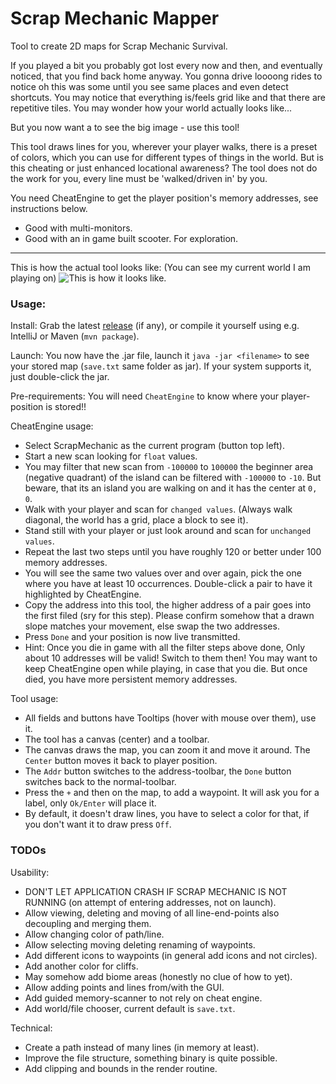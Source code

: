 # Scrap Mechanic Mapper

Tool to create 2D maps for Scrap Mechanic Survival.

If you played a bit you probably got lost every now and then, and eventually noticed, that you find back home anyway. You gonna drive loooong rides to notice oh this was some until you see same places and even detect shortcuts. 
You may notice that everything is/feels grid like and that there are repetitive tiles. You may wonder how your world actually looks like...

But you now want a to see the big image - use this tool!

This tool draws lines for you, wherever your player walks, there is a preset of colors, which you can use for different types of things in the world.
But is this cheating or just enhanced locational awareness? The tool does not do the work for you, every line must be 'walked/driven in' by you.

You need CheatEngine to get the player position's memory addresses, see instructions below.

* Good with multi-monitors.
* Good with an in game built scooter. For exploration.

---

This is how the actual tool looks like: (You can see my current world I am playing on)
![This is how it looks like.](https://user-images.githubusercontent.com/18501527/84353825-1efa1d80-abc0-11ea-9ef3-3e41c34c1c75.png)

### Usage:

Install: Grab the latest [release](https://github.com/Ecconia/ScrapMechanicMapper/releases) (if any), or compile it yourself using e.g. IntelliJ or Maven (`mvn package`).

Launch: You now have the .jar file, launch it `java -jar <filename>` to see your stored map (`save.txt` same folder as jar).
 If your system supports it, just double-click the jar.

Pre-requirements: You will need `CheatEngine` to know where your player-position is stored!!

CheatEngine usage:
- Select ScrapMechanic as the current program (button top left).
- Start a new scan looking for `float` values.
- You may filter that new scan from `-100000` to `100000` the beginner area (negative quadrant) of the island can be filtered with `-100000` to `-10`. But beware, that its an island you are walking on and it has the center at `0, 0`.
- Walk with your player and scan for `changed values`. (Always walk diagonal, the world has a grid, place a block to see it).
- Stand still with your player or just look around and scan for `unchanged values`.
- Repeat the last two steps until you have roughly 120 or better under 100 memory addresses.
- You will see the same two values over and over again, pick the one where you have at least 10 occurrences. Double-click a pair to have it highlighted by CheatEngine.
- Copy the address into this tool, the higher address of a pair goes into the first filed (sry for this step). Please confirm somehow that a drawn slope matches your movement, else swap the two addresses.
- Press `Done` and your position is now live transmitted.
- Hint: Once you die in game with all the filter steps above done, Only about 10 addresses will be valid! Switch to them then! You may want to keep CheatEngine open while playing, in case that you die. But once died, you have more persistent memory addresses.

Tool usage:
- All fields and buttons have Tooltips (hover with mouse over them), use it.
- The tool has a canvas (center) and a toolbar.
- The canvas draws the map, you can zoom it and move it around. The `Center` button moves it back to player position.
- The `Addr` button switches to the address-toolbar, the `Done` button switches back to the normal-toolbar.
- Press the `+` and then on the map, to add a waypoint. It will ask you for a label, only `Ok/Enter` will place it.
- By default, it doesn't draw lines, you have to select a color for that, if you don't want it to draw press `Off`.

### TODOs

Usability:
- DON'T LET APPLICATION CRASH IF SCRAP MECHANIC IS NOT RUNNING (on attempt of entering addresses, not on launch).
- Allow viewing, deleting and moving of all line-end-points also decoupling and merging them.
- Allow changing color of path/line.
- Allow selecting moving deleting renaming of waypoints.
- Add different icons to waypoints (in general add icons and not circles).
- Add another color for cliffs.
- May somehow add biome areas (honestly no clue of how to yet).
- Allow adding points and lines from/with the GUI.
- Add guided memory-scanner to not rely on cheat engine.
- Add world/file chooser, current default is `save.txt`.

Technical:
- Create a path instead of many lines (in memory at least).
- Improve the file structure, something binary is quite possible.
- Add clipping and bounds in the render routine.
